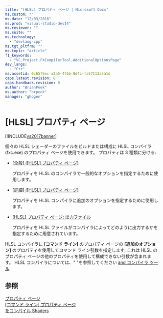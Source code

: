```yaml
---
title: "[HLSL] プロパティ ページ | Microsoft Docs"
ms.custom: ""
ms.date: "12/03/2016"
ms.prod: "visual-studio-dev14"
ms.reviewer: ""
ms.suite: ""
ms.technology: 
  - "devlang-cpp"
ms.tgt_pltfrm: ""
ms.topic: "article"
f1_keywords: 
  - "VC.Project.FXCompilerTool.AdditionalOptionsPage"
dev_langs: 
  - "C++"
ms.assetid: 0c65f5ec-a2a5-4f5b-8d4c-fa57113a5a1d
caps.latest.revision: 8
caps.handback.revision: 8
author: "BrianPeek"
ms.author: "brpeek"
manager: "ghogen"
---
```

# [HLSL] プロパティ ページ
[!INCLUDE[vs2017banner](../assembler/inline/includes/vs2017banner.md)]

個々の HLSL シェーダーのファイルをビルドまたは構成に HLSL コンパイラ \(fxc.exe\) のプロパティ ページを使用できます。  プロパティは 3 種類に分ける:  
  
-   [\[全般\] \(\[HLSL\] プロパティ ページ\)](../Topic/HLSL%20Property%20Pages:%20General.md)  
  
     プロパティを HLSL のコンパイラで一般的なオプションを指定するために使用します。  
  
-   [\[詳細\] \(\[HLSL\] プロパティ ページ\)](../Topic/HLSL%20Property%20Pages:%20Advanced.md)  
  
     プロパティを HLSL コンパイラに追加のオプションを指定するために使用します。  
  
-   [\[HLSL\] プロパティ ページ: 出力ファイル](../Topic/HLSL%20Property%20Pages:%20Output%20Files.md)  
  
     プロパティを HLSL ファイルがコンパイラによってどのように出力するかを指定するために用意されています。  
  
 HLSL コンパイラに **\[コマンド ライン\]** のプロパティ ページの **\[追加のオプション\]** のプロパティを使用してコマンド ライン引数を指定します; これは HLSL のプロパティ ページの他のプロパティを使用して構成できない引数が含まれます。  HLSL コンパイラについては、" "を参照してください [and コンパイラ ツール](http://go.microsoft.com/fwlink/p/?LinkID=258285&clcid=0x409)  
  
## 参照  
 [プロパティ ページ](../ide/property-pages-visual-cpp.md)   
 [\[コマンド ライン\] プロパティ ページ](../Topic/Command%20Line%20Property%20Pages.md)   
 [をコンパイル Shaders](http://go.microsoft.com/fwlink/p/?LinkID=258284&clcid=0x409)
